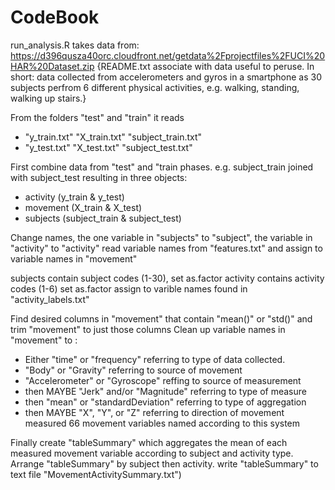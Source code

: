 CodeBook
==============

run_analysis.R takes data from:
  https://d396qusza40orc.cloudfront.net/getdata%2Fprojectfiles%2FUCI%20HAR%20Dataset.zip
{README.txt associate with data useful to peruse. In short: data collected from accelerometers
and gyros in a smartphone as 30 subjects perfrom 6 different physical activities, e.g. walking, standing,
walking up stairs.}

From the folders "test" and "train" it reads
* "y_train.txt" "X_train.txt" "subject_train.txt"
* "y_test.txt" "X_test.txt" "subject_test.txt"

First combine data from "test" and "train phases. e.g. subject_train joined with subject_test resulting in
three objects: 
* activity (y_train & y_test)
* movement (X_train & X_test)
* subjects (subject_train & subject_test)

Change names, the one variable in "subjects" to "subject", the variable in "activity" to "activity"
read variable names from "features.txt" and assign to variable names in "movement"

subjects contain subject codes (1-30), set as.factor
activity contains activity codes (1-6) set as.factor assign to varible names found in "activity_labels.txt"

Find desired columns in "movement" that contain "mean()" or "std()" and trim "movement" to just those columns
Clean up variable names in "movement" to :
* Either "time" or "frequency" referring to type of data collected.
* "Body" or "Gravity" referring to source of movement
* "Accelerometer" or "Gyroscope" reffing to source of measurement
* then MAYBE "Jerk" and/or "Magnitude" referring to type of measure
* then "mean" or "standardDeviation" referring to type of aggregation
* then MAYBE "X", "Y", or "Z" referring to direction of movement measured
66 movement variables named according to this system

Finally create "tableSummary" which aggregates the mean of each measured movement variable according to
subject and activity type.
Arrange "tableSummary" by subject then activity.
write "tableSummary" to text file "MovementActivitySummary.txt")
